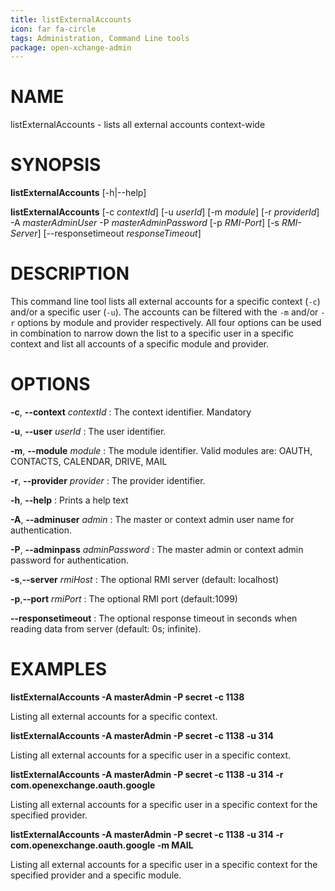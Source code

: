 ```yaml
---
title: listExternalAccounts
icon: far fa-circle
tags: Administration, Command Line tools
package: open-xchange-admin
---
```


# NAME

listExternalAccounts - lists all external accounts context-wide

# SYNOPSIS

**listExternalAccounts** [-h|--help]

**listExternalAccounts** [-c *contextId*] [-u *userId*] [-m *module*] [-r *providerId*] -A *masterAdminUser* -P *masterAdminPassword*  [-p *RMI-Port*] [-s *RMI-Server*] [--responsetimeout *responseTimeout*]

# DESCRIPTION

This command line tool lists all external accounts for a specific context (`-c`) and/or a specific user (`-u`). The accounts can be filtered with the `-m` and/or `-r` options by module and provider respectively. All four options can be used in combination to narrow down the list to a specific user in a specific context and list all accounts of a specific module and provider.

# OPTIONS

**-c**, **--context** *contextId*
: The context identifier. Mandatory

**-u**, **--user** *userId*
: The user identifier.

**-m**, **--module** *module*
: The module identifier. Valid modules are: OAUTH, CONTACTS, CALENDAR, DRIVE, MAIL

**-r**, **--provider** *provider*
: The provider identifier.

**-h**, **--help**
: Prints a help text

**-A**, **--adminuser** *admin*
: The master or context admin user name for authentication.

**-P**, **--adminpass** *adminPassword*
: The master admin or context admin password for authentication.

**-s**,**--server** *rmiHost*
: The optional RMI server (default: localhost)

**-p**,**--port** *rmiPort*
: The optional RMI port (default:1099)

**--responsetimeout**
: The optional response timeout in seconds when reading data from server (default: 0s; infinite).

# EXAMPLES

**listExternalAccounts -A masterAdmin -P secret -c 1138**

Listing all external accounts for a specific context.

**listExternalAccounts -A masterAdmin -P secret -c 1138 -u 314**

Listing all external accounts for a specific user in a specific context.

**listExternalAccounts -A masterAdmin -P secret -c 1138 -u 314 -r com.openexchange.oauth.google**

Listing all external accounts for a specific user in a specific context for the specified provider.

**listExternalAccounts -A masterAdmin -P secret -c 1138 -u 314 -r com.openexchange.oauth.google -m MAIL**

Listing all external accounts for a specific user in a specific context for the specified provider and a specific module.